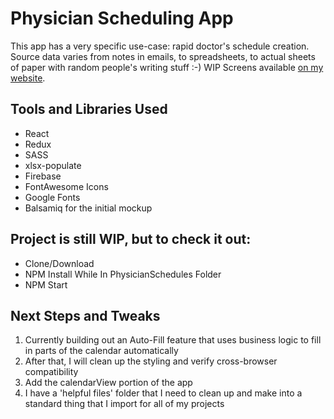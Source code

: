 # Physician Scheduling App

This app has a very specific use-case: rapid doctor's schedule creation. Source data varies from notes in emails, to spreadsheets, to actual sheets of paper with random people's writing stuff :-) WIP Screens available [on my website](http://videlsmith.com/).

## Tools and Libraries Used
* React
* Redux
* SASS
* xlsx-populate
* Firebase
* FontAwesome Icons
* Google Fonts
* Balsamiq for the initial mockup

## Project is still WIP, but to check it out:
* Clone/Download
* NPM Install While In PhysicianSchedules Folder
* NPM Start

## Next Steps and Tweaks
1. Currently building out an Auto-Fill feature that uses business logic to fill in parts of the calendar automatically
2. After that, I will clean up the styling and verify cross-browser compatibility
3. Add the calendarView portion of the app
4. I have a 'helpful files' folder that I need to clean up and make into a standard thing that I import for all of my projects